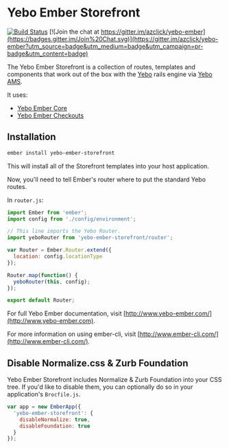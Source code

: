 # Yebo Ember Storefront

[![Build Status](https://travis-ci.org/azclick/yebo-ember.svg?branch=master)](https://travis-ci.org/azclick/yebo-ember)
[![Join the chat at https://gitter.im/azclick/yebo-ember](https://badges.gitter.im/Join%20Chat.svg)](https://gitter.im/azclick/yebo-ember?utm_source=badge&utm_medium=badge&utm_campaign=pr-badge&utm_content=badge)

The Yebo Ember Storefront is a collection of routes, templates and components
that work out of the box with the [Yebo](http://github.com/yebo/yebo) rails 
engine via [Yebo AMS](http://github.com/azclick/yebo_ams).

It uses:
* [Yebo Ember Core](http://www.yebo-ember.com/core/index.html)
* [Yebo Ember Checkouts](http://www.yebo-ember/checkouts/index.html)

## Installation

```bash
ember install yebo-ember-storefront
```

This will install all of the Storefront templates into your host application.

Now, you'll need to tell Ember's router where to put the standard Yebo routes.

In `router.js`:

```javascript
import Ember from 'ember';
import config from './config/environment';

// This line imports the Yebo Router.
import yeboRouter from 'yebo-ember-storefront/router';

var Router = Ember.Router.extend({
  location: config.locationType
});

Router.map(function() {
  yeboRouter(this, config);
});

export default Router;
```

For full Yebo Ember documentation, visit [http://www.yebo-ember.com/](http://www.yebo-ember.com).

For more information on using ember-cli, visit [http://www.ember-cli.com/](http://www.ember-cli.com/).

## Disable Normalize.css & Zurb Foundation

Yebo Ember Storefront includes Normalize & Zurb Foundation into your CSS tree.
If you'd like to disable them, you can optionally do so in your application's
`Brocfile.js`.

```javascript
var app = new EmberApp({
  'yebo-ember-storefront': {
    disableNormalize: true,
    disableFoundation: true
  }
});
```

